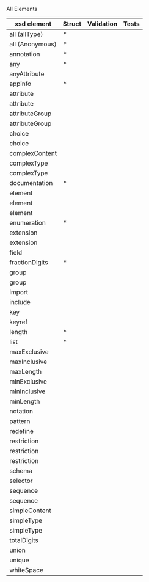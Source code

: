 All Elements

| xsd element | Struct | Validation | Tests |
| ----------- | ------ | ---------- | ----- |
|all (allType)| * |
|all (Anonymous)| * |
|annotation| * |
|any| * |
|anyAttribute
|appinfo| * |
|attribute
|attribute
|attributeGroup
|attributeGroup
|choice
|choice
|complexContent
|complexType
|complexType
|documentation| * |
|element
|element
|element
|enumeration| * |
|extension
|extension
|field
|fractionDigits| * |
|group
|group
|import
|include
|key
|keyref
|length| * |
|list| * |
|maxExclusive
|maxInclusive
|maxLength
|minExclusive
|minInclusive
|minLength
|notation
|pattern
|redefine
|restriction
|restriction
|restriction
|schema
|selector
|sequence
|sequence
|simpleContent
|simpleType
|simpleType
|totalDigits
|union
|unique
|whiteSpace